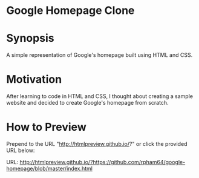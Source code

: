 # Google Homepage Clone

<h1> Synopsis </h1>

A simple representation of Google's homepage built using HTML and CSS.

<h1> Motivation </h1>

After learning to code in HTML and CSS, I thought about creating a sample website and decided to create Google's homepage from scratch.

<h1> How to Preview </h1>

Prepend to the URL "http://htmlpreview.github.io/?" or click the provided URL below:

URL: http://htmlpreview.github.io/?https://github.com/rpham64/google-homepage/blob/master/index.html
